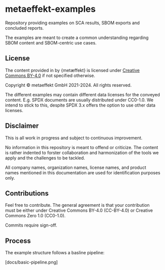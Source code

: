 # metaeffekt-examples

Repository providing examples on SCA results, SBOM exports and concluded reports.

The examples are meant to create a common understanding regarding SBOM content and SBOM-centric use cases.

## License

The content provided in by {metæffekt} is licensed under [Creative Commons BY-4.0](LICENSE) if not specified otherwise.

Copyright © metaeffekt GmbH 2021-2024. All rights reserved.

The different examples may contain different data licenses for the conveyed content. E.g. SPDX documents are usually 
distributed under CC0-1.0. We intend to stick to this, despite SPDX 3.x offers the option to use other data licenses.

## Disclaimer

This is all work in progress and subject to continuous improvement.

No information in this repository is meant to offend or criticize. The content is rather indented to forster 
collaboration and harmonization of the tools we apply and the challenges to be tackled.

All company names, organization names, license names, and product names mentioned in this documentation are used for 
identification purposes only.

## Contributions

Feel free to contribute. The general agreement is that your contribution must be either under Creative Commons BY-4.0 
(CC-BY-4.0) or Creative Commons Zero 1.0 (CC0-1.0).

Commits require sign-off.

## Process

The example structure follows a basline pipeline:

[docs/basic-pipeline.png]